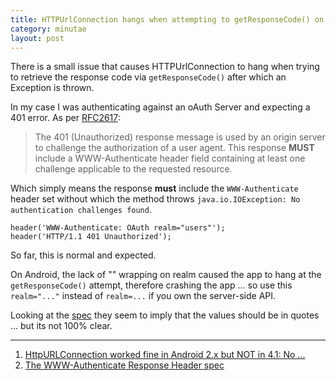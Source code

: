 ```yaml
---
title: HTTPUrlConnection hangs when attempting to getResponseCode() on Android
category: minutae
layout: post
---
```


There is a small issue that causes HTTPUrlConnection to hang when trying to
retrieve the response code via `getResponseCode()` after which an Exception is
thrown.

In my case I was authenticating against an oAuth Server and expecting a 401
error. As per [RFC2617](http://www.ietf.org/rfc/rfc2617.txt):

> The 401 (Unauthorized) response message is used by an origin server to
> challenge the authorization of a user agent. This response **MUST** include a
> WWW-Authenticate header field containing at least one challenge applicable to
> the requested resource.

Which simply means the response **must** include the `WWW-Authenticate` header
set without which the method throws `java.io.IOException: No authentication
challenges found`.

```http
header('WWW-Authenticate: OAuth realm="users"');
header('HTTP/1.1 401 Unauthorized');
```

So far, this is normal and expected.

On Android, the lack of "" wrapping on realm caused the app to hang at the
`getResponseCode()` attempt, therefore crashing the app ... so use this
`realm="..."` instead of `realm=...` if you own the server-side API.

Looking at the [spec](http://tools.ietf.org/html/rfc2617#section-3.2.1) they
seem to imply that the values should be in quotes ... but its not 100% clear.

---

1. [HttpURLConnection worked fine in Android 2.x but NOT in 4.1: No ...](http://stackoverflow.com/questions/11810447/httpurlconnection-worked-fine-in-android-2-x-but-not-in-4-1-no-authentication-c)
2. [The WWW-Authenticate Response Header spec](http://tools.ietf.org/html/rfc2617#section-3.2.1)
